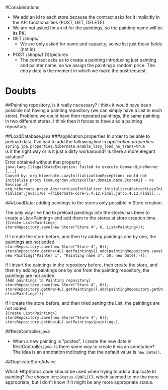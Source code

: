 #Considerations
  - We add an id to each store because the contract asks for it implicitly in the API functionalities (POST, GET, DELETE).
  - We are not asked for an id for the paintings, so the painting name will be its PK.
  - GET /shops/
    - We are only asked for name and capacity, so we list just those fields (not id)
  - POST /shops/{ID}/pictures
    - The contract asks us to create a painting introducing just painting and painter name, so we assign the painting a random price. The entry date is the moment in which we make the post request.
    
# Doubts
##Painting repository, is it really necessary?
I think it would have been possible not having a painting repository (we can simply have a List<Painting> in each store). Problem: we could have then repeated paintings, the same painting in two different stores. I think then it forces to have also a painting repository.

##LoadDatabase.java
###application.properties
In order to be able to preload data, I've had to add the following line in *application.properties*:
`spring.jpa.properties.hibernate.enable_lazy_load_no_trans=true`  
Is it the right way or is it just a dirty workaround? Is there a more elegant solution?  
Error obtained without that property:  
`java.lang.IllegalStateException: Failed to execute CommandLineRunner
[...]`    
`Caused by: org.hibernate.LazyInitializationException: could not initialize proxy [com.cgrdev.whitecollar.domain.data.Store#1] - no Session
	at org.hibernate.proxy.AbstractLazyInitializer.initialize(AbstractLazyInitializer.java:170) ~[hibernate-core-5.4.12.Final.jar:5.4.12.Final]...`

###LoadData: adding paintings to the stores only possible in Store creation.

The only way I've had to preload paintings into the stores has been to create a List\<Painting> and add them to the stores at store creation time.  
  `[Create List<Painting>]`  
  `storeRepository.save(new Store("Store 4", 6, List<Painting>));`
  
If I create the store before, and then try adding paintings one by one, the paintings are not added.  
  `storeRepository.save(new Store("Store 4", 6));`  
  `storeRepository.getOne(4L).getPaintings().add(paintingRepository.save(new Painting("Painter 1", "Painting name 5", 50, new Date())));`

If I insert the paintings in the repository before, then create the store, and then try adding paintings one by one from the painting repository, the paintings are not added.  
  `[Add paintings to Painting repository]`  
  `storeRepository.save(new Store("Store 4", 6));`  
  `storeRepository.getOne(4L).getPaintings().add(paintingRepository.getOne(<idPainting>));`
  
If I create the store before, and then tried setting the List<Painting>, the paintings are not added.  
  `[Create List<Painting>]`  
  `storeRepository.save(new Store("Store 4", 6));`  
  `storeRepository.getOne(4L).setPaintings(paintings);`

##RestController.java

  - When a new painting is "posted", I create the new date in RestController.java. Is there some way to create it via an annotation? The idea is an annotation indicating that the default value is `new Date()`. 

##DuplicateStoreAdvice

Which HttpStatus code should be used when trying to add a duplicate Id painting? I've chosen `HttpStatus.CONFLICT`, which seemed to me the more appropriate, but I don't know if it might be any more appropriate status.     